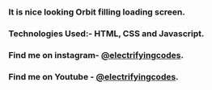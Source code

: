 ### It is nice looking Orbit filling loading screen.

### Technologies Used:- HTML, CSS and Javascript.

### Find me on instagram- [@electrifyingcodes][Instagram].
### Find me on Youtube  - [@electrifyingcodes][Youtube].

[Instagram]: https://www.instagram.com/electrifyingcodes
[Youtube]: https://www.youtube.com/@electrifyingcodes